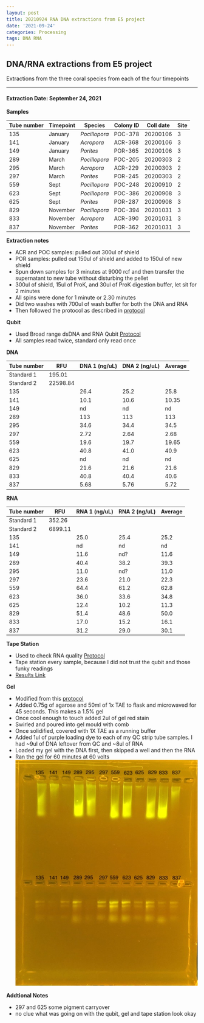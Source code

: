 ```yaml
---
layout: post
title: 20210924 RNA DNA extractions from E5 project
date: '2021-09-24'
categories: Processing
tags: DNA RNA
---
```


## DNA/RNA extractions from E5 project

Extractions from the three coral species from each of the four timepoints

---

#### Extraction Date: September 24, 2021 
**Samples**

| Tube number 	| Timepoint	   	| Species	    | Colony ID 	| Coll date		| Site       	|
|-------------	|------------	|-------------	|-------------	|-------------	|-------------	|
| 135		 	| January	 	| *Pocillopora*	| POC-378      	| 20200106   	| 3				|
| 141			| January	 	| *Acropora*	| ACR-368	    | 20200106		| 3				|
| 149		 	| January	  	| *Porites*		| POR-365    	| 20200106  	| 3				|
| 289		 	| March		 	| *Pocillopora*	| POC-205     	| 20200303   	| 2				|
| 295			| March 		| *Acropora*	| ACR-229	    | 20200303		| 2				|
| 297		 	| March	  		| *Porites*		| POR-245    	| 20200303  	| 2				|
| 559		 	| Sept		 	| *Pocillopora*	| POC-248      	| 20200910   	| 2				|
| 623			| Sept	 		| *Pocillopora*	| POC-386	    | 20200908		| 3				|
| 625		 	| Sept		  	| *Porites*		| POR-287     	| 20200908  	| 3				|
| 829		 	| November	 	| *Pocillopora*	| POC-394   	| 20201031   	| 3				|
| 833			| November	 	| *Acropora*	| ACR-390	    | 20201031		| 3				|
| 837		 	| November	  	| *Porites*		| POR-362    	| 20201031  	| 3				|

**Extraction notes**
 - ACR and POC samples: pulled out 300ul of shield
 - POR samples: pulled out 150ul of shield and added to 150ul of new shield 
 - Spun down samples for 3 minutes at 9000 rcf and then transfer the supernatant to new tube without disturbing the pellet
 - 300ul of shield, 15ul of ProK, and 30ul of ProK digestion buffer, let sit for 2 minutes
 - All spins were done for 1 minute or 2.30 minutes
 - Did two washes with 700ul of wash buffer for both the DNA and RNA
 - Then followed the protocol as described in [protocol](https://github.com/emmastrand/EmmaStrand_Notebook/blob/master/_posts/2019-05-31-Zymo-Duet-RNA-DNA-Extraction-Protocol.md)


**Qubit**
 - Used Broad range dsDNA and RNA Qubit [Protocol](https://meschedl.github.io/MESPutnam_Open_Lab_Notebook/Qubit-Protocol/)
 - All samples read twice, standard only read once
 
**DNA**

| Tube number 	| RFU		   	| DNA 1 (ng/uL) | DNA 2 (ng/uL) | Average     	|
|-------------	|------------	|-------------	|-------------	|-------------	|
| Standard 1  	| 195.01	 	| 		      	| 		      	|	         	|
| Standard 2 	| 22598.84	 	| 		    	| 		    	| 	        	|
| 135		 	|		     	| 26.4	     	| 25.2	     	| 25.8        	|
| 141		 	| 			   	| 10.1      	| 10.6        	| 10.35         |
| 149		  	|		     	| nd 	      	| nd        	| nd        	|
| 289		 	| 			   	| 113        	| 113        	| 113        	|
| 295		  	|		     	| 34.6      	| 34.4         	| 34.5        	|
| 297		 	| 			   	| 2.72       	| 2.64      	| 2.68       	|
| 559		  	|		     	| 19.6       	| 19.7        	| 19.65        	|
| 623		 	| 			   	| 40.8        	| 41.0         	| 40.9       	|
| 625		  	|		     	| nd  	     	| nd         	| nd        	|
| 829		 	| 			   	| 21.6        	| 21.6         	| 21.6        	|
| 833		  	|		     	| 40.8        	| 40.4        	| 40.6        	|
| 837		 	| 			   	| 5.68        	| 5.76         	| 5.72        	|


**RNA**


| Tube number 	| RFU		   	| RNA 1 (ng/uL) | RNA 2 (ng/uL) | Average     	|
|-------------	|------------	|-------------	|-------------	|-------------	|
| Standard 1  	| 352.26	 	| 		      	| 		      	|	         	|
| Standard 2 	| 6899.11	 	| 		    	| 		    	| 	        	|
| 135		 	|		     	| 25.0	     	| 25.4	     	| 25.2        	|
| 141		 	| 			   	| nd	      	| nd        	| nd         	|
| 149		  	|		     	| 11.6 	      	| nd?        	| 11.6        	|
| 289		 	| 			   	| 40.4        	| 38.2        	| 39.3        	|
| 295		  	|		     	| 11.0       	| nd?         	| 11.0        	|
| 297		 	| 			   	| 23.6       	| 21.0      	| 22.3       	|
| 559		  	|		     	| 64.4       	| 61.2        	| 62.8        	|
| 623		 	| 			   	| 36.0        	| 33.6         	| 34.8        	|
| 625		  	|		     	| 12.4       	| 10.2         	| 11.3        	|
| 829		 	| 			   	| 51.4        	| 48.6         	| 50.0        	|
| 833		  	|		     	| 17.0        	| 15.2        	| 16.1        	|
| 837		 	| 			   	| 31.2        	| 29.0         	| 30.1        	|


**Tape Station**
 - Used to check RNA quality [Protocol](https://meschedl.github.io/MESPutnam_Open_Lab_Notebook/RNA-TapeStation-Protocol/) 
 - Tape station every sample, because I did not trust the qubit and those funky readings
 - [Results Link](https://github.com/Kterpis/Putnam_Lab_Notebook/blob/36ffd6d6d8795d69b528caa6644a7871bff3272b/images/tape_station/2021-09-24%20-%2013.45.33.pdf)

**Gel**
 - Modified from this [protocol](https://meschedl.github.io/MESPutnam_Open_Lab_Notebook/Gel-Protocol/)
 - Added 0.75g of agarose and 50ml of 1x TAE to flask and microwaved for 45 seconds. This makes a 1.5% gel
 - Once cool enough to touch added 2ul of gel red stain
 - Swirled and poured into gel mould with comb
 - Once solidified, covered with 1X TAE as a running buffer
 - Added 1ul of purple loading dye to each of my QC strip tube samples. I had ~9ul of DNA leftover from QC and ~8ul of RNA
 - Loaded my gel with the DNA first, then skipped a well and then the RNA
 - Ran the gel for 60 minutes at 60 volts
 ![20210924_gel.jpg](https://github.com/Kterpis/Putnam_Lab_Notebook/blob/master/images/gels/20210924_gel.jpg?raw=true)
 
 **Addtional Notes**
  - 297 and 625 some pigment carryover
  - no clue what was going on with the qubit, gel and tape station look okay